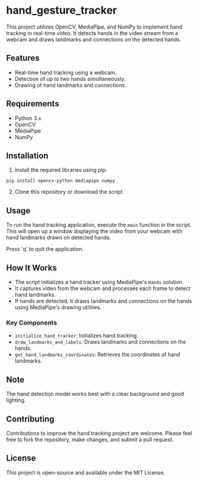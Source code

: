 # hand_gesture_tracker

This project utilizes OpenCV, MediaPipe, and NumPy to implement hand tracking in real-time video. It detects hands in the video stream from a webcam and draws landmarks and connections on the detected hands.

## Features

- Real-time hand tracking using a webcam.
- Detection of up to two hands simultaneously.
- Drawing of hand landmarks and connections.

## Requirements

- Python 3.x
- OpenCV
- MediaPipe
- NumPy

## Installation

1. Install the required libraries using pip:

```
pip install opencv-python mediapipe numpy
```

2. Clone this repository or download the script.

## Usage

To run the hand tracking application, execute the `main` function in the script. This will open up a window displaying the video from your webcam with hand landmarks drawn on detected hands.

Press 'q' to quit the application.

## How It Works

- The script initializes a hand tracker using MediaPipe's `Hands` solution.
- It captures video from the webcam and processes each frame to detect hand landmarks.
- If hands are detected, it draws landmarks and connections on the hands using MediaPipe's drawing utilities.

### Key Components

- `initialize_hand_tracker`: Initializes hand tracking.
- `draw_landmarks_and_labels`: Draws landmarks and connections on the hands.
- `get_hand_landmarks_coordinates`: Retrieves the coordinates of hand landmarks.

## Note

The hand detection model works best with a clear background and good lighting.

## Contributing

Contributions to improve the hand tracking project are welcome. Please feel free to fork the repository, make changes, and submit a pull request.

## License

This project is open-source and available under the MIT License.